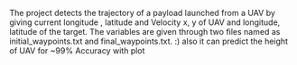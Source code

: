 The project detects the trajectory of a payload launched from a UAV by 
giving current longitude , latitude and Velocity x, y of UAV and longitude, 
latitude of the target. The variables are given through two files named as 
initial_waypoints.txt and final_waypoints.txt. :) also it can predict the height 
of UAV for ~99% Accuracy with plot
